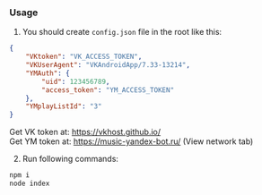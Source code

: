 ### Usage

1. You should create `config.json` file in the root like this:
```json
{
	"VKtoken": "VK_ACCESS_TOKEN",
	"VKUserAgent": "VKAndroidApp/7.33-13214",
	"YMAuth": {
		"uid": 123456789,
		"access_token": "YM_ACCESS_TOKEN"
	},
	"YMplayListId": "3"
}
```
Get VK token at: https://vkhost.github.io/  
Get YM token at: https://music-yandex-bot.ru/ (View network tab)

2. Run following commands:
```sh
npm i
node index 
```
